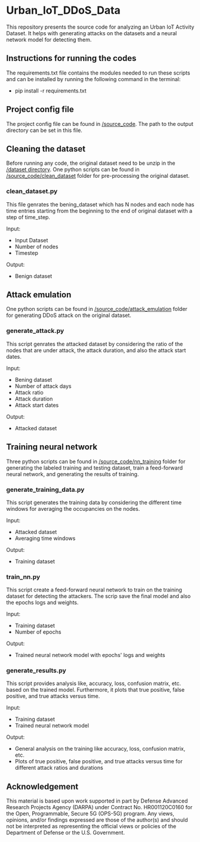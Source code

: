 # Urban_IoT_DDoS_Data

This repository presents the source code for analyzing an Urban IoT Activity Dataset. It helps with generating attacks on the datasets and a neural network model for detecting them.


## Instructions for running the codes

The requirements.txt file contains the modules needed to run these scripts and can be installed by running the following command in the terminal:
* pip install -r requirements.txt

## Project config file

The project config file can be found in [/source_code](https://github.com/ANRGUSC/Urban_IoT_Data/tree/main/source_code). The path to the output directory can be set in this file.

## Cleaning the dataset

Before running any code, the original dataset need to be unzip in the [/dataset directory](https://github.com/ANRGUSC/Urban_IoT_Data/tree/main/dataset). One python scripts can be found in [/source_code/clean_dataset](https://github.com/ANRGUSC/Urban_IoT_Data/tree/main/source_code/clean_dataset) folder for pre-processing the original dataset. 

### clean_dataset.py

This file genrates the bening_dataset which has N nodes and each node has time entries starting from the beginning to the end of original dataset with a step of time_step.

Input:
- Input Dataset
- Number of nodes
- Timestep

Output:
- Benign dataset


## Attack emulation

One python scripts can be found in [/source_code/attack_emulation](https://github.com/ANRGUSC/Urban_IoT_Data/tree/main/source_code/attack_emulation) folder for generating DDoS attack on the original dataset. 


### generate_attack.py

This script genrates the attacked dataset by considering the ratio of the nodes that are under attack, the attack duration, and also the attack start dates.

Input:
- Bening dataset
- Number of attack days
- Attack ratio
- Attack duration
- Attack start dates

Output:
- Attacked dataset


## Training neural network

Three python scripts can be found in [/source_code/nn_training](https://github.com/ANRGUSC/Urban_IoT_Data/tree/main/source_code/nn_training) folder for generating the labeled training and testing dataset, train a feed-forward neural network, and generating the results of training.


### generate_training_data.py

This script generates the training data by considering the different time windows for averaging the occupancies on the nodes.

Input:
- Attacked dataset
- Averaging time windows

Output:
- Training dataset


### train_nn.py

This script create a feed-forward neural network to train on the training dataset for detecting the attackers. The scrip save the final model and also the epochs logs and weights.

Input:
- Training dataset
- Number of epochs

Output:
- Trained neural network model with epochs' logs and weights


### generate_results.py

This script provides analysis like, accuracy, loss, confusion matrix, etc. based on the trained model. Furthermore, it plots that true positive, false positive, and true attacks versus time.

Input:
- Training dataset
- Trained neural network model

Output:
- General analysis on the training like accuracy, loss, confusion matrix, etc.
- Plots of true positive, false positive, and true attacks versus time for different attack ratios and durations

## Acknowledgement

   This material is based upon work supported in part by Defense Advanced Research Projects Agency (DARPA) under Contract No. HR001120C0160 for the Open, Programmable, Secure 5G (OPS-5G) program. Any views, opinions, and/or findings expressed are those of the author(s) and should not be interpreted as representing the official views or policies of the Department of Defense or the U.S. Government. 



